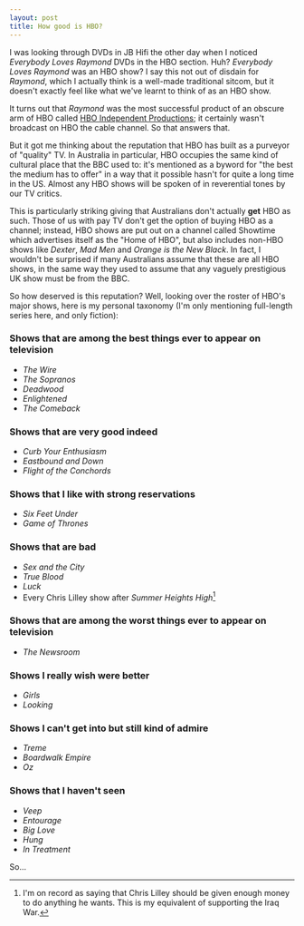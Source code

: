 ```yaml
---
layout: post
title: How good is HBO?
---
```

I was looking through DVDs in JB Hifi the other day when I noticed *Everybody Loves Raymond* DVDs in the HBO section. Huh? *Everybody Loves Raymond* was an HBO show? I say this not out of disdain for *Raymond*, which I actually think is a well-made traditional sitcom, but it doesn't exactly feel like what we've learnt to think of as an HBO show.

It turns out that *Raymond* was the most successful product of an obscure arm of HBO called [HBO Independent Productions](http://en.wikipedia.org/wiki/HBO#Television_and_film_production); it certainly wasn't broadcast on HBO the   cable channel. So that answers that.

But it got me thinking about the reputation that HBO has built as a purveyor of "quality" TV. In Australia in particular, HBO occupies the same kind of cultural place that the BBC used to: it's mentioned as a byword for "the best the medium has to offer" in a way that it possible hasn't for quite a long time in the US. Almost any HBO shows will be spoken of in reverential tones by our TV critics.

This is particularly striking giving that Australians don't actually **get** HBO as such. Those of us with pay TV don't get the option of buying HBO as a channel; instead, HBO shows are put out on a channel called Showtime which advertises itself as the "Home of HBO", but also includes non-HBO shows like *Dexter*, *Mad Men* and *Orange is the New Black*. In fact, I wouldn't be surprised if many Australians assume that these are all HBO shows, in the same way they used to assume that any vaguely prestigious UK show must be from the BBC.

So how deserved is this reputation? Well, looking over the roster of HBO's major shows, here is my personal taxonomy (I'm only mentioning full-length series here, and only fiction):

### Shows that are among the best things ever to appear on television

* *The Wire*
* *The Sopranos*
* *Deadwood*
* *Enlightened*
* *The Comeback*

### Shows that are very good indeed

* *Curb Your Enthusiasm*
* *Eastbound and Down*
* *Flight of the Conchords*

### Shows that I like with strong reservations

* *Six Feet Under*
* *Game of Thrones*

### Shows that are bad

* *Sex and the City*
* *True Blood*
* *Luck*
* Every Chris Lilley show after *Summer Heights High*[^1]

### Shows that are among the worst things ever to appear on television

* *The Newsroom*

### Shows I really wish were better

* *Girls*
* *Looking*

### Shows I can't get into but still kind of admire

* *Treme*
* *Boardwalk Empire*
* *Oz*

### Shows that I haven't seen

* *Veep*
* *Entourage*
* *Big Love*
* *Hung*
* *In Treatment*

So…

[^1]: I'm on record as saying that Chris Lilley should be given enough money to do anything he wants. This is my equivalent of supporting the Iraq War.